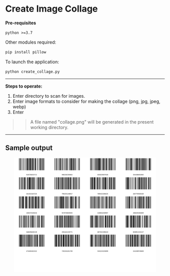 # Create Image Collage
**Pre-requisites**
    
    python >=3.7

Other modules required:
    
```bash
pip install pillow
```

To launch the application:
```python
python create_collage.py
```
<hr>

**Steps to operate:**

1. Enter directory to scan for images.
2. Enter image formats to consider for making the collage (png, jpg, jpeg, webp)
3. Enter

>> A file named "collage.png" will be generated in the present working directory.
<hr>

## Sample output

<p align="center">
    <img src="collage.png" width="450">
</p>